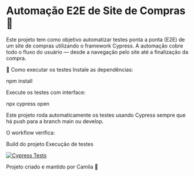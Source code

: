 # Automação E2E de Site de Compras 👕

Este projeto tem como objetivo automatizar testes ponta a ponta (E2E) de um site de compras utilizando o framework Cypress. A automação cobre todo o fluxo do usuário — desde a navegação pelo site até a finalização da compra.

🚀 Como executar os testes
Instale as dependências:

npm install

Execute os testes com interface:

npx cypress open

Este projeto roda automaticamente os testes usando Cypress sempre que há push para a branch main ou develop.

O workflow verifica:

Build do projeto
Execução de testes

[![Cypress Tests](https://github.com/camilasgoncalves/Projeto-Cypress-E2E/actions/workflows/testes.yml/badge.svg)](https://github.com/camilasgoncalves/Projeto-Cypress-E2E/actions/workflows/testes.yml)


Projeto criado e mantido por Camila 🧪

